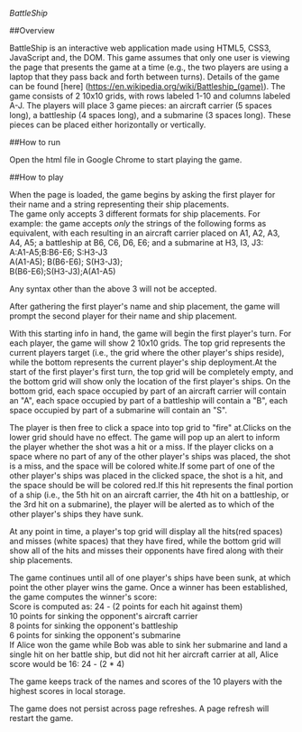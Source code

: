 *BattleShip*  

##Overview

BattleShip is an interactive web application made using HTML5, CSS3, JavaScript and, the DOM.
This game assumes that only one user is viewing the page that presents the game at a time (e.g., the two players are using a laptop that they pass back and forth between turns). Details of the game can be found [here] (https://en.wikipedia.org/wiki/Battleship_(game)). The game consists of 2 10x10 grids, with rows labeled 1-10 and columns labeled A-J. The players will place 3 game pieces: an aircraft carrier (5 spaces long), a battleship (4 spaces long), and a submarine (3 spaces long). These pieces can be placed either horizontally or vertically.  

##How to run

Open the html file in Google Chrome to start playing the game.  

##How to play

When the page is loaded, the game begins by asking the first player for their name and a string representing their ship placements.  
The game only accepts 3 different formats for ship placements. For example: the game accepts *only* the strings of the following forms as equivalent, with each resulting in an aircraft carrier placed on A1, A2, A3, A4, A5; a battleship at B6, C6, D6, E6; and a submarine at H3, I3, J3:  
A:A1-A5;B:B6-E6; S:H3-J3  
A(A1-A5); B(B6-E6); S(H3-J3);  
B(B6-E6);S(H3-J3);A(A1-A5)  

Any syntax other than the above 3 will not be accepted.  

After gathering the first player's name and ship placement, the game will prompt the second player for their name and ship placement.  

With this starting info in hand, the game will begin the first player's turn. For each player, the game will show 2 10x10 grids.
The top grid represents the current players target (i.e., the grid where the other player's ships reside), while the bottom represents the current player's ship deployment.At the start of the first player's first turn, the top grid will be completely empty, and the bottom grid will show only the location of the first player's ships.
On the bottom grid, each space occupied by part of an aircraft carrier will contain an "A", each space occupied by part of a battleship will contain a "B", each space occupied by part of a submarine will contain an "S".    

The player is then free to click a space into top grid to "fire" at.Clicks on the lower grid should have no effect.
The game will pop up an alert to inform the player whether the shot was a hit or a miss.
If the player clicks on a space where no part of any of the other player's ships was placed, the shot is a miss, and the space will be colored white.If some part of one of the other player's ships was placed in the clicked space, the shot is a hit, and the space should be will be colored red.If this hit represents the final portion of a ship (i.e., the 5th hit on an aircraft carrier, the 4th hit on a battleship, or the 3rd hit on a submarine), the player will be alerted as to which of the other player's ships they have sunk.  

At any point in time, a player's top grid will display all the hits(red spaces) and misses (white spaces) that they have fired, while the bottom grid will show all of the hits and misses their opponents have fired along with their ship placements.  

The game continues until all of one player's ships have been sunk, at which point the other player wins the game.
Once a winner has been established, the game computes the winner's score:  
Score is computed as: 24 - (2 points for each hit against them)  
10 points for sinking the opponent's aircraft carrier  
8 points for sinking the opponent's battleship  
6 points for sinking the opponent's submarine  
If Alice won the game while Bob was able to sink her submarine and land a single hit on her battle ship, but did not hit her aircraft carrier at all, Alice score would be 16: 24 - (2 * 4)  

The game keeps track of the names and scores of the 10 players with the highest scores in local storage.  

The game does not persist across page refreshes. A page refresh will restart the game.
